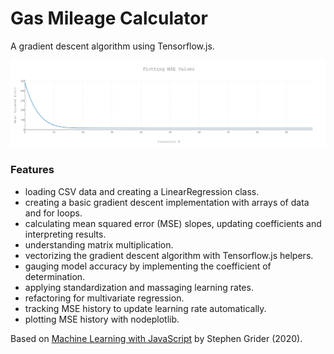 # Gas Mileage Calculator

A gradient descent algorithm using Tensorflow.js.

<p align="center">
        <img src="screenshot.png">
</p>

### Features

- loading CSV data and creating a LinearRegression class.
- creating a basic gradient descent implementation with arrays of data and for loops.
- calculating mean squared error (MSE) slopes, updating coefficients and interpreting results.
- understanding matrix multiplication.
- vectorizing the gradient descent algorithm with Tensorflow.js helpers.
- gauging model accuracy by implementing the coefficient of determination.
- applying standardization and massaging learning rates.
- refactoring for multivariate regression.
- tracking MSE history to update learning rate automatically.
- plotting MSE history with nodeplotlib.

Based on [Machine Learning with JavaScript](https://www.udemy.com/course/machine-learning-with-javascript/) by Stephen Grider (2020).
